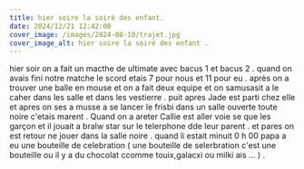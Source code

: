```yaml
---
title: hier soire la soiré des enfant.
date: 2024/12/21 12:42:00
cover_image: /images/2024-08-10/trajet.jpg
cover_image_alt: hier soire la soiré des enfant .
---
```


hier soir on a fait un macthe de ultimate avec bacus 1 et bacus 2 .
quand on  avais fini notre matche le scord etais 7 pour nous et 11 pour eu .
après on a trouver une balle en mouse et on a fait deux equipe et on samusasit a le caher  dans les salle et dans les vestierre .
puit apres Jade est parti chez elle et apres on ses a musse  a se lancer le frisbi dans un salle ouverte toute noire c'etais marent .
Quand on a areter  Callie est aller voie se que les garçon et il jouait a bralw star sur le telerphone dde leur parent . et pares on est retour ne jouer dans la salle noire . 
quand li estait minuit 0 h 00 papa a eu une bouteille de celebration ( une bouteille de selerbration  c'est une bouteille ou il y a du chocolat ccomme touix,galacxi ou milki ais ... ) .